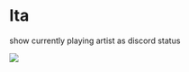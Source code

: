 # lta

show currently playing artist as discord status

![](https://cdn.discordapp.com/attachments/766131619567632415/806805370697154570/unknown.png)
